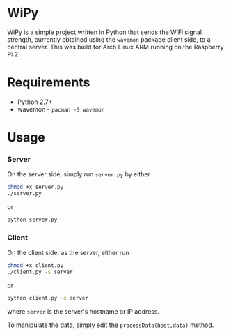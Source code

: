 # WiPy

WiPy is a simple project written in Python that sends the WiFi signal strength, currently obtained using the ```wavemon``` package client side, to a central server. This was build for Arch Linux ARM running on the Raspberry Pi 2.

# Requirements

* Python 2.7+
* wavemon - ```pacman -S wavemon```

# Usage

### Server
On the server side, simply run ```server.py``` by either
```bash
chmod +x server.py
./server.py
```
or
```bash
python server.py
```

### Client
On the client side, as the server, either run

```bash
chmod +x client.py
./client.py -s server
```
or
```bash
python client.py -s server
```

where ```server``` is the server's hostname or IP address.


To manipulate the data, simply edit the ```processData(host,data)``` method.
